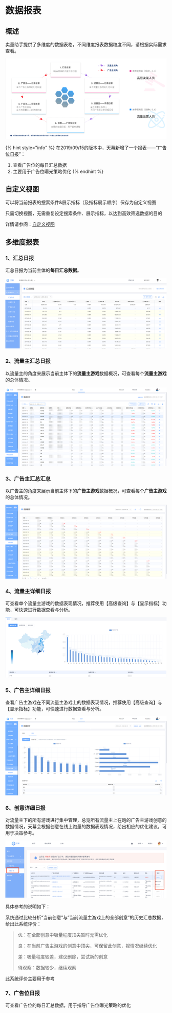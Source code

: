 # 数据报表

## 概述

卖量助手提供了多维度的数据表格，不同维度报表数据粒度不同，请根据实际需求查看。

![&#x5356;&#x91CF;&#x52A9;&#x624B;&#x591A;&#x7EF4;&#x5EA6;&#x62A5;&#x8868;&#x793A;&#x610F;](../../.gitbook/assets/tu-pian-1.png)

{% hint style="info" %}
在2019/09/15的版本中，天幕新增了一个报表——“广告位日报”：

1. 查看广告位的每日汇总数据
2. 主要用于广告位曝光策略优化
{% endhint %}

## 自定义视图

可以将当前报表的搜索条件&展示指标（及指标展示顺序）保存为自定义视图

只需切换视图，无需重复设定搜索条件、展示指标，以达到高效筛选数据的目的

详情请参阅：[自定义视图](../../general-function/customized-view.md)

## 多维度报表

### 1、汇总日报

汇总日报为当前主体的**每日汇总数据**。

![](../../.gitbook/assets/image%20%2816%29.png)

### 2、流量主汇总日报

以流量主的角度来展示当前主体下的**流量主游戏**数据概况，可查看每个**流量主游戏**的总体情况。

![](../../.gitbook/assets/image%20%28245%29.png)

### 3、广告主汇总汇总

以广告主的角度来展示当前主体下的**广告主游戏**数据概况，可查看每个**广告主游戏**的总体情况。

![](../../.gitbook/assets/image%20%28228%29.png)

### 4、流量主详细日报

可查看单个流量主游戏的数据表现情况，推荐使用【高级查询】与【显示指标】功能，可快速进行数据查看与分析。

![](../../.gitbook/assets/image%20%28223%29.png)

### 5、广告主详细日报

查看广告主游戏在不同流量主游戏上的数据表现情况，推荐使用【高级查询】与【显示指标】功能，可快速进行数据查看与分析。

![](../../.gitbook/assets/image%20%2885%29.png)

### 6、创意详细日报

对流量主下的所有游戏进行集中管理，总览所有流量主上在跑的广告主游戏创意的数据情况，天幕会根据创意在线上跑量的数据表现情况，给出相应的优化建议，可用于决策参考。

![](../../.gitbook/assets/image%20%28187%29.png)

具体参考的说明如下：

系统通过比较分析“当前创意”与”当前流量主游戏上的全部创意”的历史汇总数据，给出此系统评价：

> 优：在全部创意中吸量程度顶尖暂时无需优化 
>
> 良：在当前广告主游戏的创意中顶尖，可保留此创意，视情况继续优化
>
> 差：吸量程度较差，建议删除，尝试新的创意 
>
> 待观察：数据较少，继续观察

此系统评价主要用于参考

### 7、广告位日报

可查看广告位的每日汇总数据，用于指导广告位曝光策略的优化



